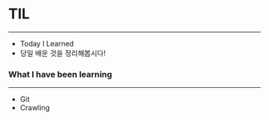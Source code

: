 # TIL
----------------------------------------------------------------------------------------------------------------
+ Today I Learned
+ 당일 배운 것을 정리해봅시다!


### What I have been learning
----------------------------------------------------------------------------------------------------------------
+ Git
+ Crawling
